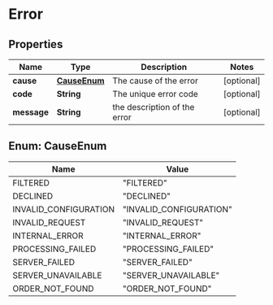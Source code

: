
# Error

## Properties
Name | Type | Description | Notes
------------ | ------------- | ------------- | -------------
**cause** | [**CauseEnum**](#CauseEnum) | The cause of the error |  [optional]
**code** | **String** | The unique error code |  [optional]
**message** | **String** | the description of the error |  [optional]


<a name="CauseEnum"></a>
## Enum: CauseEnum
Name | Value
---- | -----
FILTERED | &quot;FILTERED&quot;
DECLINED | &quot;DECLINED&quot;
INVALID_CONFIGURATION | &quot;INVALID_CONFIGURATION&quot;
INVALID_REQUEST | &quot;INVALID_REQUEST&quot;
INTERNAL_ERROR | &quot;INTERNAL_ERROR&quot;
PROCESSING_FAILED | &quot;PROCESSING_FAILED&quot;
SERVER_FAILED | &quot;SERVER_FAILED&quot;
SERVER_UNAVAILABLE | &quot;SERVER_UNAVAILABLE&quot;
ORDER_NOT_FOUND | &quot;ORDER_NOT_FOUND&quot;



